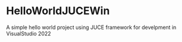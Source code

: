 # HelloWorldJUCEWin
A simple hello world project using JUCE framework for develpment in VisualStudio 2022
